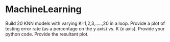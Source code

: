 # MachineLearning
Build 20 KNN models with varying K=1,2,3,…..,20 in a loop. Provide a plot of testing error rate (as a percentage on the y axis) vs. K (x axis). Provide your python code. Provide the resultant plot.
